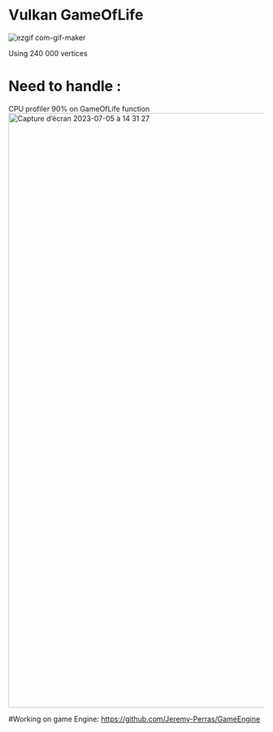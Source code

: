 # Vulkan GameOfLife
![ezgif com-gif-maker](https://github.com/Jeremy-Perras/GameOfLife/assets/89851173/6fbd6115-c992-467b-94ac-f7747a027f53)



Using 240 000 vertices
# Need to handle : 
CPU profiler 90% on GameOfLife function
<img width="1168" alt="Capture d’écran 2023-07-05 à 14 31 27" src="https://github.com/Jeremy-Perras/GameOfLife/assets/89851173/2cf55b5f-0924-4d36-90f0-244549f8c18a">

#Working on game Engine: 
https://github.com/Jeremy-Perras/GameEngine
